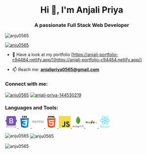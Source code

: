 <h1 align="center">Hi 👋, I'm Anjali Priya</h1>
<h3 align="center">A passionate Full Stack Web Developer</h3>

<p align="left"> <img src="https://komarev.com/ghpvc/?username=anju0565&label=Profile%20views&color=0e75b6&style=flat" alt="anju0565" /> </p>

<p align="left"> <a href="https://github.com/ryo-ma/github-profile-trophy"><img src="https://github-profile-trophy.vercel.app/?username=anju0565" alt="anju0565" /></a> </p>

- 💬 Have a look at my portfolio [https://anjali-portfolio-c94484.netlify.app/](https://anjali-portfolio-c94484.netlify.app/)

- 📫 Reach me: **anjalipriya0565@gmail.com**

<h3 align="left">Connect with me:</h3>
<p align="left">
<a href="https://twitter.com/anju0565" target="blank"><img align="center" src="https://raw.githubusercontent.com/rahuldkjain/github-profile-readme-generator/master/src/images/icons/Social/twitter.svg" alt="anju0565" height="30" width="40" /></a>
<a href="https://linkedin.com/in/anjali-priya-144530219" target="blank"><img align="center" src="https://raw.githubusercontent.com/rahuldkjain/github-profile-readme-generator/master/src/images/icons/Social/linked-in-alt.svg" alt="anjali-priya-144530219" height="30" width="40" /></a>
</p>

<h3 align="left">Languages and Tools:</h3>
<p align="left"> <a href="https://getbootstrap.com" target="_blank" rel="noreferrer"> <img src="https://raw.githubusercontent.com/devicons/devicon/master/icons/bootstrap/bootstrap-plain-wordmark.svg" alt="bootstrap" width="40" height="40"/> </a> <a href="https://www.w3schools.com/css/" target="_blank" rel="noreferrer"> <img src="https://raw.githubusercontent.com/devicons/devicon/master/icons/css3/css3-original-wordmark.svg" alt="css3" width="40" height="40"/> </a> <a href="https://expressjs.com" target="_blank" rel="noreferrer"> <img src="https://raw.githubusercontent.com/devicons/devicon/master/icons/express/express-original-wordmark.svg" alt="express" width="40" height="40"/> </a> <a href="https://www.w3.org/html/" target="_blank" rel="noreferrer"> <img src="https://raw.githubusercontent.com/devicons/devicon/master/icons/html5/html5-original-wordmark.svg" alt="html5" width="40" height="40"/> </a> <a href="https://developer.mozilla.org/en-US/docs/Web/JavaScript" target="_blank" rel="noreferrer"> <img src="https://raw.githubusercontent.com/devicons/devicon/master/icons/javascript/javascript-original.svg" alt="javascript" width="40" height="40"/> </a> <a href="https://www.mongodb.com/" target="_blank" rel="noreferrer"> <img src="https://raw.githubusercontent.com/devicons/devicon/master/icons/mongodb/mongodb-original-wordmark.svg" alt="mongodb" width="40" height="40"/> </a> <a href="https://nodejs.org" target="_blank" rel="noreferrer"> <img src="https://raw.githubusercontent.com/devicons/devicon/master/icons/nodejs/nodejs-original-wordmark.svg" alt="nodejs" width="40" height="40"/> </a> <a href="https://reactjs.org/" target="_blank" rel="noreferrer"> <img src="https://raw.githubusercontent.com/devicons/devicon/master/icons/react/react-original-wordmark.svg" alt="react" width="40" height="40"/> </a> </p>

<p><img align="left" src="https://github-readme-stats.vercel.app/api/top-langs?username=anju0565&show_icons=true&locale=en&layout=compact" alt="anju0565" /></p>

<p>&nbsp;<img align="center" src="https://github-readme-stats.vercel.app/api?username=anju0565&show_icons=true&locale=en" alt="anju0565" /></p>

<p><img align="center" src="https://github-readme-streak-stats.herokuapp.com/?user=anju0565&" alt="anju0565" /></p>
